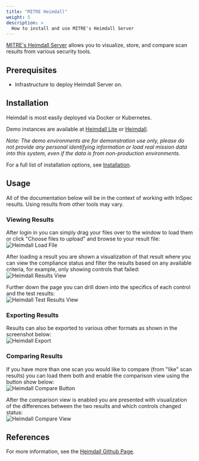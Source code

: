 ```yaml
---
title: "MITRE Heimdall"
weight: 5
description: >
  How to install and use MITRE's Heimdall Server
---
```

[MITRE's Heimdall Server](https://github.com/mitre/heimdall2) allows you to visualize, store, and compare scan results from various security tools.

## Prerequisites

* Infrastructure to deploy Heimdall Server on.

## Installation

Heimdall is most easily deployed via Docker or Kubernetes. 

Demo instances are available at [Heimdall Lite](https://heimdall-lite.mitre.org/) or [Heimdall](https://heimdall-demo.mitre.org/). 

*Note: The demo environments are for demonstration use only, please do not provide any personal identifying information or load real mission data into this system, even if the data is from non-production environments.*

For a full list of installation options, see [Installation](https://github.com/mitre/heimdall2#getting-started--installation).

## Usage
All of the documentation below will be in the context of working with InSpec results. Using results from other tools may vary.  

### Viewing Results

After login in you can simply drag your files over to the window to load them or click "Choose files to upload" and browse to your result file:  
![Heimdall Load File](../../../images/heimdall_load_file.png)

After loading a result you are shown a visualization of that result where you can view the compliance status and filter the results based on any available criteria, for example, only showing controls that failed:  
![Heimdall Results View](../../../images/heimdall_view_result.png)

Further down the page you can drill down into the specifics of each control and the test results:  
![Heimdall Test Results View](../../../images/heimdall_view_result2.png)

### Exporting Results
Results can also be exported to various other formats as shown in the screenshot below:  
![Heimdall Export](../../../images/heimdall_export_options.png)

### Comparing Results
If you have more than one scan you would like to compare (from "like" scan results) you can load them both and enable the comparison view using the button show below:  
![Heimdall Compare Button](../../../images/heimdall_comparison_button.png)

After the comparison view is enabled you are presented with visualization of the differences between the two results and which controls changed status:  
![Heimdall Compare View](../../../images/heimdall_comparison_view.png)

## References
For more information, see the [Heimdall Github Page](https://github.com/mitre/heimdall2).